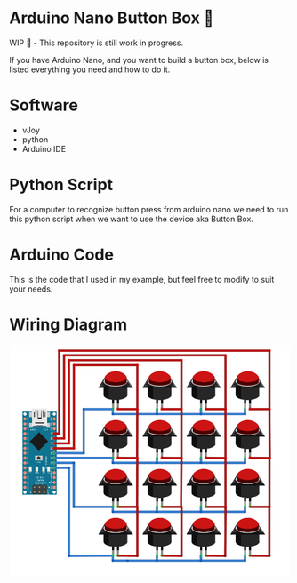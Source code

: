 # Arduino Nano Button Box :construction:

WIP :construction: - This repository is still work in progress.

If you have Arduino Nano, and you want to build a button box, below is listed everything you need and how to do it.

# Software

- vJoy
- python
- Arduino IDE

# Python Script

For a computer to recognize button press from arduino nano we need to run this python script when we want to use the device aka Button Box.

# Arduino Code

This is the code that I used in my example, but feel free to modify to suit your needs.

# Wiring Diagram

![wiring](./docs/wiring.png)
